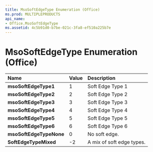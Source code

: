 ```yaml
---
title: MsoSoftEdgeType Enumeration (Office)
ms.prod: MULTIPLEPRODUCTS
api_name:
- Office.MsoSoftEdgeType
ms.assetid: 4c5b91d0-b7be-021c-3fa8-ef510a225b7e
---
```



# MsoSoftEdgeType Enumeration (Office)





|**Name**|**Value**|**Description**|
|:-----|:-----|:-----|
|**msoSoftEdgeType1**|1|Soft Edge Type 1|
|**msoSoftEdgeType2**|2|Soft Edge Type 2|
|**msoSoftEdgeType3**|3|Soft Edge Type 3|
|**msoSoftEdgeType4**|4|Soft Edge Type 4|
|**msoSoftEdgeType5**|5|Soft Edge Type 5|
|**msoSoftEdgeType6**|6|Soft Edge Type 6|
|**msoSoftEdgeTypeNone**|0|No soft edge.|
|**SoftEdgeTypeMixed**|-2|A mix of soft edge types.|

